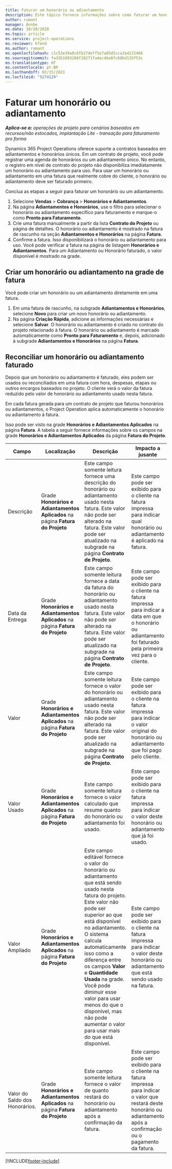```yaml
---
title: Faturar um honorário ou adiantamento
description: Este tópico fornece informações sobre como faturar um honorário ou adiantamento no Project Operations.
author: rumant
manager: Annbe
ms.date: 10/20/2020
ms.topic: article
ms.service: project-operations
ms.reviewer: kfend
ms.author: rumant
ms.openlocfilehash: c1c53e39a8c6fb27deff5e7a05d5cca3a4215466
ms.sourcegitcommit: fa32b1893286f20271fa4ec4be8fc68bd135f53c
ms.translationtype: HT
ms.contentlocale: pt-BR
ms.lasthandoff: 02/15/2021
ms.locfileid: "5274129"
---
```

# <a name="invoice-a-retainer-or-an-advance"></a>Faturar um honorário ou adiantamento

_**Aplica-se a:** operações de projeto para cenários baseados em recursos/não estocados, implantação Lite - transação para faturamento pro forma_

Dynamics 365 Project Operations oferece suporte a contratos baseados em adiantamentos e honorários únicos. Em um contrato de projeto, você pode registrar uma agenda de honorários ou um adiantamento único. No entanto, o registro em nível de contrato do projeto não disponibiliza imediatamente um honorário ou adiantamento para uso. Para usar um honorário ou adiantamento em uma fatura que realmente cobre do cliente, o honorário ou adiantamento deve ser faturado primeiro.

Conclua as etapas a seguir para faturar um honorário ou um adiantamento.

1. Selecione **Vendas** > **Cobrança** > **Honorários e Adiantamentos**. 
2. Na página **Adiantamentos e Honorários**, use o filtro para selecionar o honorário ou adiantamento específico para faturamento e marque-o como **Pronto para Faturamento**.
3. Crie uma fatura manualmente a partir da lista **Contrato do Projeto** ou página de detalhes. O honorário ou adiantamento é mostrado na fatura de rascunho na seção **Adiantamentos e Honorários** na página **Fatura**.
4. Confirme a fatura. Isso disponibilizará o honorário ou adiantamento para uso. Você pode verificar a fatura na página de listagem **Honorários e Adiantamentos**. Para um Adiantamento ou Honorário faturado, o valor disponível é mostrado na grade.

## <a name="create-a-retainer-or-advance-from-the-invoice-grid"></a>Criar um honorário ou adiantamento na grade de fatura

Você pode criar um honorário ou um adiantamento diretamente em uma fatura.

1. Em uma fatura de rascunho, na subgrade **Adiantamentos e Honorários**, selecione **Novo** para criar um novo honorário ou adiantamento. 
2. Na página **Criação Rápida**, adicione as informações necessárias e selecione **Salvar**. O honorário ou adiantamento é criado no contrato do projeto relacionado à fatura. O honorário ou adiantamento é marcado automaticamente como **Pronto para Faturamento** e, depois, adicionado à subgrade **Adiantamentos e Honorários** na página **Fatura**.

## <a name="reconcile-an-invoiced-retainer-or-advance"></a>Reconciliar um honorário ou adiantamento faturado

Depois que um honorário ou adiantamento é faturado, eles podem ser usados ou reconciliados em uma fatura com hora, despesas, etapas ou outros encargos baseados no projeto. O cliente verá o valor da fatura reduzido pelo valor de honorário ou adiantamento usado nesta fatura.

Em cada fatura gerada para um contrato de projeto que faturou honorários ou adiantamentos, o Project Operation aplica automaticamente o honorário ou adiantamento à fatura.

Isso pode ser visto na grade **Honorários e Adiantamentos Aplicados** na página **Fatura**. A tabela a seguir fornece informações sobre os campos na grade **Honorários e Adiantamentos Aplicados** da página **Fatura do Projeto**.

| Campo | Localização | Descrição | Impacto a jusante |
| --- | --- | --- | --- |
| Descrição | Grade **Honorários e Adiantamentos Aplicados** na página **Fatura do Projeto** |Este campo somente leitura fornece uma descrição do honorário ou adiantamento usado nesta fatura. Este valor não pode ser alterado na fatura. Este valor pode ser atualizado na subgrade na página **Contrato de Projeto**. | Este campo pode ser exibido para o cliente na fatura impressa para indicar qual honorário ou adiantamento é aplicado na fatura. |
| Data da Entrega | Grade **Honorários e Adiantamentos Aplicados** na página **Fatura do Projeto**  | Este campo somente leitura fornece a data da fatura do honorário ou adiantamento usado nesta fatura. Este valor não pode ser alterado na fatura. Este valor pode ser atualizado na subgrade na página **Contrato de Projeto**. | Este campo pode ser exibido para o cliente na fatura impressa para indicar a data em que o honorário ou adiantamento foi faturado pela primeira vez para o cliente. |
| Valor | Grade **Honorários e Adiantamentos Aplicados** na página **Fatura do Projeto**  | Este campo somente leitura fornece o valor do honorário ou adiantamento usado nesta fatura. Este valor não pode ser alterado na fatura. Este valor pode ser atualizado na subgrade na página **Contrato de Projeto**. | Este campo pode ser exibido para o cliente na fatura impressa para indicar o valor original do honorário ou adiantamento que foi pago pelo cliente. |
| Valor Usado | Grade **Honorários e Adiantamentos Aplicados** na página **Fatura do Projeto**  | Este campo somente leitura fornece o valor calculado que resume quanto do honorário ou adiantamento foi usado. | Este campo pode ser exibido para o cliente na fatura impressa para indicar o valor deste honorário ou adiantamento que já foi usado. |
| Valor Ampliado | Grade **Honorários e Adiantamentos Aplicados** na página **Fatura do Projeto**  | Este campo editável fornece o valor do honorário ou adiantamento que está sendo usado nesta fatura do projeto. Este valor não pode ser superior ao que está disponível no adiantamento. O sistema calcula automaticamente isso como a diferença entre os campos **Valor** e **Quantidade Usada** na grade. Você pode diminuir esse valor para usar menos do que o disponível, mas não pode aumentar o valor para usar mais do que está disponível. | Este campo pode ser exibido para o cliente na fatura impressa para indicar o valor deste honorário ou adiantamento que está sendo usado na fatura. |
| Valor do Saldo dos Honorários. | Grade **Honorários e Adiantamentos Aplicados** na página **Fatura do Projeto**  | Este campo somente leitura fornece o valor de quanto restará do honorário ou adiantamento após a confirmação da fatura. | Este campo pode ser exibido para o cliente na fatura impressa para indicar o valor que restará deste honorário ou adiantamento após a confirmação ou o pagamento da fatura. |


[!INCLUDE[footer-include](../../includes/footer-banner.md)]